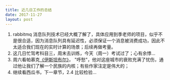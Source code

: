 ```yaml
---
title: 近几日工作的总结
date: 2017-11-27
layout: post
---
```


1. rabbitmq 消息队列技术已经大概了解了，具体应用到季老师的项目，似乎不是很合适，因为消息队列具有延迟性，必须保证一个消息被消费成功，因此不太适合我们现在的实时计算的场景；后续再做考量。
2. 这几日忙驾考科目三，周末去训练，今天（周一）考试过了；心有余悸...
3. 周六看帕慕克[《伊斯坦布尔》](https://book.douban.com/subject/2042063/)， "呼愁"，他对这座城市的衰败充满了忧伤，通过他让我们了解一个民族的内核；有些作家注定是伟大的；
4. 继续看西瓜书，下一章节，2.4 比较检验...
